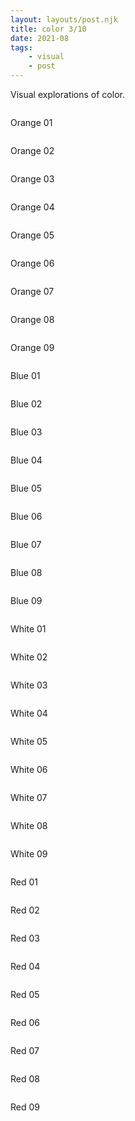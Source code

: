 ```yaml
---
layout: layouts/post.njk
title: color 3/10
date: 2021-08
tags: 
    - visual
    - post
---
```


<p class="text">
Visual explorations of color.
</p>
<div class="grid-container">
    <div class="grid-item">
        <img src="{{ '/assets/styles/img/naranja-1.jpg' | url }}" alt=""/>
        <p>Orange 01</p>
    </div>
    <div class="grid-item">
        <img src="{{ '/assets/styles/img/naranja-2.jpg' | url }}" alt=""/>
        <p>Orange 02</p>
    </div>
    <div class="grid-item">
        <img src="{{ '/assets/styles/img/naranja-3.jpg' | url }}" alt=""/>
        <p>Orange 03</p>
    </div> 
</div>
<div class="grid-container">
    <div class="grid-item">
        <img src="{{ '/assets/styles/img/naranja-4.jpg' | url }}" alt=""/>
        <p>Orange 04</p>
    </div>
    <div class="grid-item">
        <img src="{{ '/assets/styles/img/naranja-5.jpg' | url }}" alt=""/>
        <p>Orange 05</p>
    </div>
    <div class="grid-item">
        <img src="{{ '/assets/styles/img/naranja-6.jpg' | url }}" alt=""/>
        <p>Orange 06</p>
    </div> 
</div>

<div class="grid-container">
    <div class="grid-item">
        <img src="{{ '/assets/styles/img/naranja-7.jpg' | url }}" alt=""/>
        <p>Orange 07</p>
    </div>
    <div class="grid-item">
        <img src="{{ '/assets/styles/img/naranja-8.jpg' | url }}" alt=""/>
        <p>Orange 08</p>
    </div>
    <div class="grid-item">
        <img src="{{ '/assets/styles/img/naranja-9.jpg' | url }}" alt=""/>
        <p>Orange 09</p>
    </div> 
</div>



<div class="grid-container">
    <div class="grid-item">
        <img src="{{ '/assets/styles/img/azul-1.jpg' | url }}" alt=""/>
        <p>Blue 01</p>
    </div>
    <div class="grid-item">
        <img src="{{ '/assets/styles/img/azul-2.jpg' | url }}" alt=""/>
        <p>Blue 02</p>
    </div>
    <div class="grid-item">
        <img src="{{ '/assets/styles/img/azul-3.jpg' | url }}" alt=""/>
        <p>Blue 03</p>
    </div> 
</div>
<div class="grid-container">
    <div class="grid-item">
        <img src="{{ '/assets/styles/img/azul-4.jpg' | url }}" alt=""/>
        <p>Blue 04</p>
    </div>
    <div class="grid-item">
        <img src="{{ '/assets/styles/img/azul-5.jpg' | url }}" alt=""/>
        <p>Blue 05</p>
    </div>
    <div class="grid-item">
        <img src="{{ '/assets/styles/img/azul-6.jpg' | url }}" alt=""/>
        <p>Blue 06</p>
    </div> 
</div>

<div class="grid-container">
    <div class="grid-item">
        <img src="{{ '/assets/styles/img/azul-7.jpg' | url }}" alt=""/>
        <p>Blue 07</p>
    </div>
    <div class="grid-item">
        <img src="{{ '/assets/styles/img/azul-8.jpg' | url }}" alt=""/>
        <p>Blue 08</p>
    </div>
    <div class="grid-item">
        <img src="{{ '/assets/styles/img/azul-9.jpg' | url }}" alt=""/>
        <p>Blue 09</p>
    </div> 
</div>


<div class="grid-container">
    <div class="grid-item">
        <img src="{{ '/assets/styles/img/blanco-1.jpg' | url }}" alt=""/>
        <p>White 01</p>
    </div>
    <div class="grid-item">
        <img src="{{ '/assets/styles/img/blanco-2.jpg' | url }}" alt=""/>
        <p>White 02</p>
    </div>
    <div class="grid-item">
        <img src="{{ '/assets/styles/img/blanco-3.jpg' | url }}" alt=""/>
        <p>White 03</p>
    </div> 
</div>

<div class="grid-container">
    <div class="grid-item">
        <img src="{{ '/assets/styles/img/blanco-4.jpg' | url }}" alt=""/>
        <p>White 04</p>
    </div>
    <div class="grid-item">
        <img src="{{ '/assets/styles/img/blanco-5.jpg' | url }}" alt=""/>
        <p>White 05</p>
    </div>
    <div class="grid-item">
        <img src="{{ '/assets/styles/img/blanco-6.jpg' | url }}" alt=""/>
        <p>White 06</p>
    </div> 
</div>

<div class="grid-container">
    <div class="grid-item">
        <img src="{{ '/assets/styles/img/blanco-7.jpg' | url }}" alt=""/>
        <p>White 07</p>
    </div>
    <div class="grid-item">
        <img src="{{ '/assets/styles/img/blanco-8.jpg' | url }}" alt=""/>
        <p>White 08</p>
    </div>
    <div class="grid-item">
        <img src="{{ '/assets/styles/img/blanco-9.jpg' | url }}" alt=""/>
        <p>White 09</p>
    </div> 
</div>

<div class="grid-container">
    <div class="grid-item">
        <img src="{{ '/assets/styles/img/red-1.jpg' | url }}" alt=""/>
        <p>Red 01</p>
    </div>
    <div class="grid-item">
        <img src="{{ '/assets/styles/img/red-2.jpg' | url }}" alt=""/>
        <p>Red 02</p>
    </div>
    <div class="grid-item">
        <img src="{{ '/assets/styles/img/red-3.jpg' | url }}" alt=""/>
        <p>Red 03</p>
    </div> 
</div>

<div class="grid-container">
    <div class="grid-item">
        <img src="{{ '/assets/styles/img/red-4.jpg' | url }}" alt=""/>
        <p>Red 04</p>
    </div>
    <div class="grid-item">
        <img src="{{ '/assets/styles/img/red-5.jpg' | url }}" alt=""/>
        <p>Red 05</p>
    </div>
    <div class="grid-item">
        <img src="{{ '/assets/styles/img/red-6.jpg' | url }}" alt=""/>
        <p>Red 06</p>
    </div> 
</div>

<div class="grid-container">
    <div class="grid-item">
        <img src="{{ '/assets/styles/img/red-7.jpg' | url }}" alt=""/>
        <p>Red 07</p>
    </div>
    <div class="grid-item">
        <img src="{{ '/assets/styles/img/red-8.jpg' | url }}" alt=""/>
        <p>Red 08</p>
    </div>
    <div class="grid-item">
        <img src="{{ '/assets/styles/img/red-9.jpg' | url }}" alt=""/>
        <p>Red 09</p>
    </div> 
</div>



